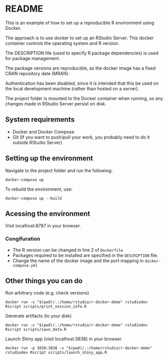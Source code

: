 # README

This is an example of how to set up a reproducible R environment using Docker.

The approach is to use docker to set up an RStudio Server. This docker container
controls the operating system and R version.

The DESCRIPTION file (used to specify R package dependencies) is used for 
package management.

The package versions are reproducible, as the docker image has a fixed CRAN 
repository date (MRAN).

Authentication has been disabled, since it is intended that this be used on the
local development machine (rather than hosted on a server).

The project folder is mounted to the Docker container when running, so any
changes made in RStudio Server persist on disk.

## System requirements

  * Docker and Docker Compose
  * Git (If you want to push/pull your work, you probably need to do it outside
RStudio Server)

## Setting up the environment

Navigate to the project folder and run the following:

```
docker-compose up
```

To rebuild the environment, use:
```
docker-compose up --build
```

## Acessing the environment

Visit localhost:8787 in your browser.

### Congifuration

  * The R version can be changed in line 2 of `Dockerfile`
  * Packages required to be installed are specified in the `DESCRIPTION` file.
  * Change the name of the docker image and the port mapping in
`docker-compose.yml`
  
## Other things you can do

Run arbitrary code (e.g. check versions)
```
docker run -v "$(pwd)/.:/home/rstudio/r-docker-demo" rstudiodev Rscript scripts/print_session_info.R
```

Generate artifacts (to your disk)
```
docker run -v "$(pwd)/.:/home/rstudio/r-docker-demo" rstudiodev Rscript scripts/save_data.R
```

Launch Shiny app (visit localhost:3838) in your browser.
```
docker run -p 3838:3838 -v "$(pwd)/.:/home/rstudio/r-docker-demo" rstudiodev Rscript scripts/launch_shiny_app.R
```

